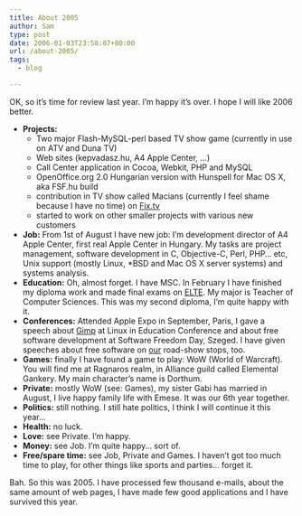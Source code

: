 ```yaml
---
title: About 2005
author: Sam
type: post
date: 2006-01-03T23:58:07+00:00
url: /about-2005/
tags:
  - blog

---
```

OK, so it&#8217;s time for review last year. I&#8217;m happy it&#8217;s over. I hope I will like 2006 better.

  * **Projects:** 
      * Two major Flash-MySQL-perl based TV show game (currently in use on ATV and Duna TV)
      * Web sites (kepvadasz.hu, A4 Apple Center, &#8230;)
      * Call Center application in Cocoa, Webkit, PHP and MySQL
      * OpenOffice.org 2.0 Hungarian version with Hunspell for Mac OS X, aka FSF.hu build
      * contribution in TV show called Macians (currently I feel shame because I have no time) on [Fix.tv][1]
      * started to work on other smaller projects with various new customers
  * **Job:** From 1st of August I have new job: I&#8217;m development director of A4 Apple Center, first real Apple Center in Hungary. My tasks are project management, software development in C, Objective-C, Perl, PHP&#8230; etc, Unix support (mostly Linux, *BSD and Mac OS X server systems) and systems analysis.
  * **Education:** Oh, almost forget. I have MSC. In February I have finished my diploma work and made final exams on [ELTE][2]. My major is Teacher of Computer Sciences. This was my second diploma, I&#8217;m quite happy with it.
  * **Conferences:** Attended Apple Expo in September, Paris, I gave a speech about [Gimp][3] at Linux in Education Conference and about free software development at Software Freedom Day, Szeged. I have given speeches about free software on [our][4] road-show stops, too.
  * **Games:** finally I have found a game to play: WoW (World of Warcraft). You will find me at Ragnaros realm, in Alliance guild called Elemental Gankery. My main character&#8217;s name is Dorthum.
  * **Private:** mostly WoW (see: Games), my sister Gabi has married in August, I live happy family life with Emese. It was our 6th year together.
  * **Politics:** still nothing. I still hate politics, I think I will continue it this year&#8230;
  * **Health:** no luck.
  * **Love:** see Private. I&#8217;m happy.
  * **Money:** see Job. I&#8217;m quite happy&#8230; sort of.
  * **Free/spare time:** see Job, Private and Games. I haven&#8217;t got too much time to play, for other things like sports and parties&#8230; forget it.

Bah. So this was 2005. I have processed few thousand e-mails, about the same amount of web pages, I have made few good applications and I have survived this year.


 [1]: http://fix.tv/
 [2]: http://www.elte.hu/
 [3]: http://www.gimp.org/
 [4]: http://www.fsf.hu/